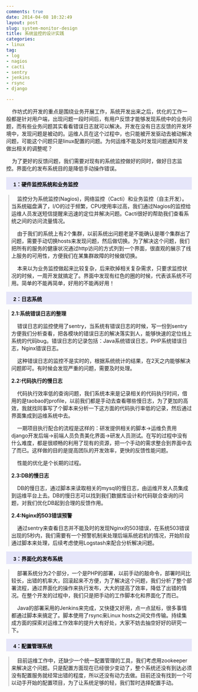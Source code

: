 ```yaml
---
comments: true
date: 2014-04-08 10:32:49
layout: post
slug: system-monitor-design
title: 系统监控的设计实践
categories:
- linux
tag:
- log
- nagios
- cacti
- sentry
- jenkins
- rsync
- django

---
```

<p>&nbsp;&nbsp;&nbsp;&nbsp;作坊式的开发的重点是围绕业务开展工作，系统开发出来之后，优化的工作一般都是针对用户端，出现问题一段时间后，有用户反馈才能够发现系统中的业务问题，而有些业务问题其实看看错误日志就可以解决。开发在没有日志反馈的开发环境中，发现问题是被动的。运维人员在这个过程中，也只能被开发驱动去被动解决问题，可能这个问题只是linux配置的问题。为何运维不能及时发现问题通知开发做出相关的调整呢？</p>
<p>&nbsp;&nbsp;&nbsp;&nbsp;为了更好的反馈问题，我们需要对现有的系统监控做好的同时，做好日志监控。界面化的发布系统目的是降低手动操作错误。</p>
<p style="background-color: rgb(230, 230, 250); height: 25px; width: 100%; padding-top: 9px; font-family: arial,helvetica,sans-serif; font-size: 14px; color: rgb(0, 0, 0);"><span style="font-size:14px;"><strong>&nbsp;&nbsp;&nbsp;&nbsp; 1：硬件监控系统和业务监控</strong></span></p>
<div style="border-left: 2px solid rgb(204, 204, 204); padding-left: 6px; margin-left: 6px; margin-bottom: 10px;">
<p>&nbsp;&nbsp;&nbsp;&nbsp;监控分为系统监控(Nagios)，网络监控（Cacti）和业务监控（自主开发）。当系统磁盘满了，I/O的过于频繁，CPU使用率过高，我们通过Nagios的监控给运维人员发送短信提醒来迅速的定位并解决问题。Cacti很好的帮助我们查看系统之间的访问流量情况。
</p>
<p>&nbsp;&nbsp;&nbsp;&nbsp;由于我们的系统上有2个集群，以前系统出问题老是不能确认是哪个集群出了问题，需要手动切换hosts来发现问题，然后做切换。为了解决这个问题，我们把所有的服务的健康状况通过http访问的方式列到一个界面，很直观的展示了线上服务的可用性，方便我们在某集群故障的时候做切换。</p>
<p>&nbsp;&nbsp;&nbsp;&nbsp;本来以为业务监控做起来比较复杂，后来砍掉相关复杂需求，只要求监控状况的时候，一周开发就搞定了。界面中发现有红色的圈的时候，代表该系统不可用。简单的不能再简单，好用的不能再好用！</p>
</div>
<p style="background-color: rgb(230, 230, 250); height: 25px; width: 100%; padding-top: 9px; font-family: arial,helvetica,sans-serif; font-size: 14px; color: rgb(0, 0, 0);"><span style="font-size:14px;"><strong>&nbsp;&nbsp;&nbsp;&nbsp; 2：日志系统</strong></span></p>
<div style="border-left: 2px solid rgb(204, 204, 204); padding-left: 6px; margin-left: 6px; margin-bottom: 10px;">
<p><strong>2.1:系统错误日志的整理</strong></p>
<p>&nbsp;&nbsp;&nbsp;&nbsp;错误日志的监控使用了sentry，当系统有错误日志的时候，写一份到sentry方便我们分析查看，把各模块的错误日志的解决落实到人，能够快速的定位线上系统的代码bug。错误日志的记录包括：Java系统错误日志，PHP系统错误日志，Nginx错误日志。</p>
<p>&nbsp;&nbsp;&nbsp;&nbsp;这种错误日志的监控不是实时的，根据系统统计的结果，在2天之内能够解决问题即可。有时候会发现严重的问题，需要及时处理。</p>
<p><strong>2.2:代码执行的慢日志</strong></p>
<p>&nbsp;&nbsp;&nbsp;&nbsp;代码执行效率低的查询问题，我们系统本来是记录相关的代码执行时间，借用的是taobao的profile，以前我们都是手动去查看哪些慢日志，为了更加的高效，我就找同事写了个脚本来分析一下这方面的代码执行率低的记录，然后通过界面集成到运维系统中去。</p>
<p>&nbsp;&nbsp;&nbsp;&nbsp;一期项目执行配合的流程是这样的：研发提供相关的脚本→运维负责用django开发后端→前端人员负责美化界面→研发人员测试。在写的过程中没有什么难度，都是很顺畅的利用了现有的资源，把一个手动的需求整合到界面中去了而已。这样做的目的是提高团队的开发效率，更快的反馈性能问题。</p>
<p>&nbsp;&nbsp;&nbsp;&nbsp;性能的优化是个长期的过程。</p>
<p><strong>2.3:DB的慢日志</strong></p>
<p>&nbsp;&nbsp;&nbsp;&nbsp;DB的慢日志，通过脚本来读取相关的mysql的慢日志，由运维开发人员集成到运维平台上去。DB的慢日志可以找到我们数据库设计和代码联合查询的问题，对我们优化DB起到合理的反馈作用。</p>
<p><strong>2.4:Nginx的503错误预警</strong></p>
<p>&nbsp;&nbsp;&nbsp;&nbsp;通过sentry来查看日志并不能及时的发现Nginx的503错误，在系统503错误出现的5秒内，我们需要有一个预警机制来处理后端系统宕机的情况，开始阶段通过脚本来处理，后续考虑使用Logstash来配合分析解决问题。</p>
</div>
<p style="background-color: rgb(230, 230, 250); height: 25px; width: 100%; padding-top: 9px; font-family: arial,helvetica,sans-serif; font-size: 14px; color: rgb(0, 0, 0);"><span style="font-size:14px;"><strong>&nbsp;&nbsp;&nbsp;&nbsp; 3：界面化的发布系统</strong></span></p>
<div style="border-left: 2px solid rgb(204, 204, 204); padding-left: 6px; margin-left: 6px; margin-bottom: 10px;">
<p>&nbsp;&nbsp;&nbsp;&nbsp;部署系统分为2个部分，一个是PHP的部署，以前手动的敲命令，部署时间比较长，出错的机率大，回滚起来不方便，为了解决这个问题，我们分析了整个部署流程，通过界面化的操作来执行发布，大大的提高了效率，降低了出错的情况。在整个开发的过程中，我们只是把手动的工作脚本化和界面化了而已。</p>
<p>&nbsp;&nbsp;&nbsp;&nbsp;Java的部署采用的Jenkins来完成，又快捷又好用，点一点鼠标，很多事情都通过脚本来搞定了。脚本使用了rsync来Linux hosts之间文件传输。持续集成方面的探索对运维工作效率的提升大有好处，大家不妨去抽空好好的研究一下。</p>
</div>
<p style="background-color: rgb(230, 230, 250); height: 25px; width: 100%; padding-top: 9px; font-family: arial,helvetica,sans-serif; font-size: 14px; color: rgb(0, 0, 0);"><span style="font-size:14px;"><strong>&nbsp;&nbsp;&nbsp;&nbsp; 4：配置管理系统</strong></span></p>
<div style="border-left: 2px solid rgb(204, 204, 204); padding-left: 6px; margin-left: 6px; margin-bottom: 10px;">
<p>&nbsp;&nbsp;&nbsp;&nbsp;目前运维工作中，还缺少一个统一配置管理的工具，我们考虑用zookeeper来解决这个问题。只是配置方面现在已经很少变动了，整个系统还没有到达必须没有配置服务就经常出错的程度，所以还没有动力去做。目前还没有找到一个可以动手开始的配置项目，为了让系统足够的轻，我们暂时选择配置手动。</p>
</div>
<p>&nbsp;&nbsp;&nbsp;&nbsp;</p>
<p>&nbsp;&nbsp;&nbsp;&nbsp;</p>